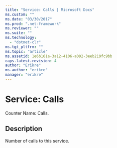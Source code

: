 ```yaml
---
title: "Service: Calls | Microsoft Docs"
ms.custom: ""
ms.date: "03/30/2017"
ms.prod: ".net-framework"
ms.reviewer: ""
ms.suite: ""
ms.technology: 
  - "dotnet-clr"
ms.tgt_pltfrm: ""
ms.topic: "article"
ms.assetid: 1e6b161a-3a12-4106-a092-3eeb219fc9bb
caps.latest.revision: 4
author: "Erikre"
ms.author: "erikre"
manager: "erikre"
---
```

# Service: Calls
Counter Name: Calls.  
  
## Description  
 Number of calls to this service.